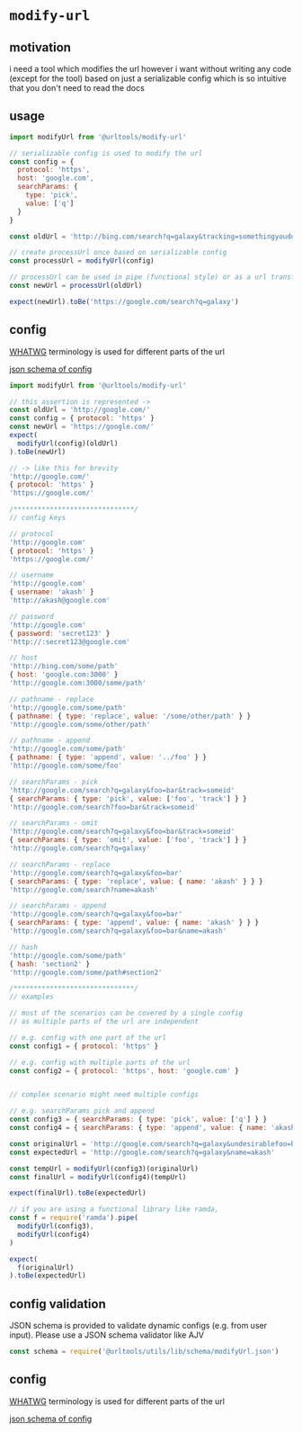# `modify-url`

## motivation

i need a tool which modifies the url however i want without writing any code (except for the tool)
based on just a serializable config which is so intuitive that you don't need to read the docs

## usage

```js
import modifyUrl from '@urltools/modify-url'

// serializable config is used to modify the url
const config = {
  protocol: 'https',
  host: 'google.com',
  searchParams: {
    type: 'pick',
    value: ['q']
  }
}

const oldUrl = 'http://bing.com/search?q=galaxy&tracking=somethingyoudontwant'

// create processUrl once based on serializable config
const processUrl = modifyUrl(config)

// processUrl can be used in pipe (functional style) or as a url transformation function
const newUrl = processUrl(oldUrl)

expect(newUrl).toBe('https://google.com/search?q=galaxy')
```

## config

[WHATWG](https://url.spec.whatwg.org) terminology is used for different parts of the url

[json schema of config](../utils/src/schema/modifyUrl.json)

<!-- prettier-ignore -->
```js
import modifyUrl from '@urltools/modify-url'

// this assertion is represented ->
const oldUrl = 'http://google.com/'
const config = { protocol: 'https' }
const newUrl = 'https://google.com/'
expect(
  modifyUrl(config)(oldUrl)
).toBe(newUrl)

// -> like this for brevity
'http://google.com/'
{ protocol: 'https' }
'https://google.com/'

/******************************/
// config keys

// protocol
'http://google.com'
{ protocol: 'https' }
'https://google.com/'

// username
'http://google.com'
{ username: 'akash' }
'http://akash@google.com'

// password
'http://google.com'
{ password: 'secret123' }
'http://:secret123@google.com'

// host
'http://bing.com/some/path'
{ host: 'google.com:3000' }
'http://google.com:3000/some/path'

// pathname - replace
'http://google.com/some/path'
{ pathname: { type: 'replace', value: '/some/other/path' } }
'http://google.com/some/other/path'

// pathname - append
'http://google.com/some/path'
{ pathname: { type: 'append', value: '../foo' } }
'http://google.com/some/foo'

// searchParams - pick
'http://google.com/search?q=galaxy&foo=bar&track=someid'
{ searchParams: { type: 'pick', value: ['foo', 'track'] } }
'http://google.com/search?foo=bar&track=someid'

// searchParams - omit
'http://google.com/search?q=galaxy&foo=bar&track=someid'
{ searchParams: { type: 'omit', value: ['foo', 'track'] } }
'http://google.com/search?q=galaxy'

// searchParams - replace
'http://google.com/search?q=galaxy&foo=bar'
{ searchParams: { type: 'replace', value: { name: 'akash' } } }
'http://google.com/search?name=akash'

// searchParams - append
'http://google.com/search?q=galaxy&foo=bar'
{ searchParams: { type: 'append', value: { name: 'akash' } } }
'http://google.com/search?q=galaxy&foo=bar&name=akash'

// hash
'http://google.com/some/path'
{ hash: 'section2' }
'http://google.com/some/path#section2'

/******************************/
// examples

// most of the scenarios can be covered by a single config
// as multiple parts of the url are independent

// e.g. config with one part of the url
const config1 = { protocol: 'https' }

// e.g. config with multiple parts of the url
const config2 = { protocol: 'https', host: 'google.com' }


// complex scenario might need multiple configs

// e.g. searchParams pick and append
const config3 = { searchParams: { type: 'pick', value: ['q'] } }
const config4 = { searchParams: { type: 'append', value: { name: 'akash' } } }

const originalUrl = 'http://google.com/search?q=galaxy&undesirablefoo=bar&pryingtrackid=baz'
const expectedUrl = 'http://google.com/search?q=galaxy&name=akash'

const tempUrl = modifyUrl(config3)(originalUrl)
const finalUrl = modifyUrl(config4)(tempUrl)

expect(finalUrl).toBe(expectedUrl)

// if you are using a functional library like ramda,
const f = require('ramda').pipe(
  modifyUrl(config3),
  modifyUrl(config4)
)

expect(
  f(originalUrl)
).toBe(expectedUrl)
```

## config validation

JSON schema is provided to validate dynamic configs (e.g. from user input). Please use a JSON schema validator like AJV

```js
const schema = require('@urltools/utils/lib/schema/modifyUrl.json')
```

## config

[WHATWG](https://url.spec.whatwg.org) terminology is used for different parts of the url

[json schema of config](../utils/src/schema/modifyUrl.json)
